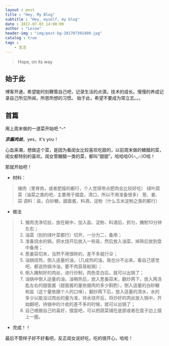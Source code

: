 ```yaml
---
layout : post
title : "Hey, My Blog"
subtitle : "Hey, myself, my blog"
date : 2017-07-03 14:00:00
author : "Leiow"
header-img : "img/post-bg-201707301400.jpg"
catalog : true
tags : 
    - 生活
---
```


> Hope, on its way

## 始于此

博客开通，希望能时刻鞭策自己吧，记录生活的点滴，技术的成长。慢慢的养成记录自己所见所闻，所思所想的习惯。
始于此，希望不要成为常立志。。。

## 首篇

用上周末做的一道菜开始吧 \^\-\^

***京酱肉丝***，yes，it's you！

心血来潮，想做这个菜，是因为看闺女比较喜欢吃甜的，以前周末做的糖醋的菜，闺女都特别的喜欢。闺女管糖醋一类的菜，都叫“甜甜”。哈哈哈O(∩_∩)O哈！

那就开始吧！

- 材料：

> 猪肉（里脊肉，或者肥瘦的都行，个人觉得带点肥肉会比较好吃）
> 绿叶蔬菜（油菜之类的吧，主要用于摆盘，清口，所以不用准备很多）
> 葱、姜、蒜
> 调料：盐，白砂糖，甜面酱，料酒，淀粉（什么玉米淀粉之类的都行）

- 做法

> 1. 猪肉洗净切丝，放在碗中，加入盐、淀粉、料酒后，抓匀，腌制10分钟左右；
> 2. 油菜（别的绿叶菜都行）切开，一分为二，备用；
> 3. 准备烧水的锅，把水烧开后放入一些盐，然后放入油菜，焯熟后放到盘中备用；
> 4. 葱姜蒜切末，当然不用很碎的，差不多就行😜；
> 5. 油锅烧热，倒入适量的油，（几成热的油，我也分不出来，看自己感觉吧，都说热锅冷油，要不肉容易粘锅）；
> 6. 倒入腌制好的肉丝，进行炒制，肉色变白后，就可以出锅了；
> 7. 油锅中倒入适量的油，油稍热后，放入葱姜蒜末，翻炒两下，放入两汤匙左右的甜面酱（甜面酱的量依据肉的多少斟酌），倒入适量的白砂糖和盐（这个量依据个人的口味），翻炒两下后，放入适量的清水，水的多少以能没过肉丝的量为准，待水烧开后，将炒好的肉丝放入锅中，开始翻吧，待锅中的汁收的差不多的时候，就可以出锅了；
> 8. 自己根据自己的喜好，摆盘吧，可以把蔬菜铺在底部或者在盘子边上摆上一圈。

- 完成！！

最后不管样子好不好看吧，反正闺女说好吃，吃的很开心，哈哈！

